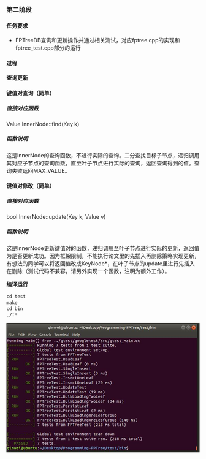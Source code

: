 ### 第二阶段

#### 任务要求

- FPTreeDB查询和更新操作并通过相关测试，对应fptree.cpp的实现和fptree_test.cpp部分的运行

#### 过程

**查询更新**

#### 键值对查询（简单）
##### 直接对应函数
Value InnerNode::find(Key k)
##### 函数说明
这是InnerNode的查询函数，不进行实际的查询。二分查找目标子节点，递归调用其对应子节点的查询函数，直至叶子节点进行实际的查询，返回查询得到的值。查询失败返回MAX_VALUE。

#### 键值对修改（简单）
##### 直接对应函数
bool InnerNode::update(Key k, Value v)

##### 函数说明
这是InnerNode更新键值对的函数，递归调用至叶子节点进行实际的更新，返回值为是否更新成功。因为框架限制，不能执行论文里的先插入再删除策略实现更新，有想法的同学可以将返回值改成KeyNode*，在叶子节点的update里进行先插入在删除（测试代码不兼容，请另外实现一个函数，注明为额外工作）。

**编译运行**
```
cd test
make
cd bin
./f*
```
![image](https://github.com/dbms-19/FPTree/blob/v3/v3.jpg)
